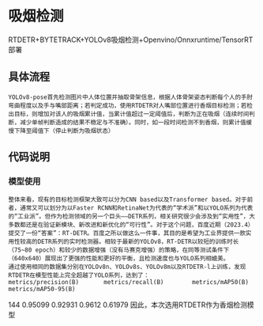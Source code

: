 # 吸烟检测
RTDETR+BYTETRACK+YOLOv8吸烟检测+Openvino/Onnxruntime/TensorRT部署
## 具体流程
    YOLOv8-pose首先检测图片中人体位置并抽取骨架信息，根据人体骨架姿态判断每个人的手肘弯曲程度以及手与嘴部距离；若判定成功，使用RTDETR对人嘴部位置进行香烟目标检测；若检出目标，则增加对该人的吸烟累计值，当累计值超过一定阈值后，判断为正在吸烟（连续时间判断，减少单帧判断造成的结果不稳定与不准确）。同时，如一段时间检测不到香烟，则累计值缓慢下降至阈值下（停止判断为吸烟状态）
## 代码说明
### 模型使用
    整体来看，现有的目标检测框架大致可以分为CNN based以及Transformer based。对于前者，通常又可以划分为以Faster RCNN和RetinaNet为代表的“学术派”和以YOLO系列为代表的“工业派”。但作为检测领域的另一个巨头——DETR系列，相关研究很少会涉及到“实用性”，大多数都还是在验证新模块、新改进和新优化的“可行性”。对于这个问题，百度近期（2023.4）提交了一份“答案”：RT-DETR。百度之所以做这么一件事，其目的是希望为工业界提供一款实用性较高的DETR系列的实时检测器。相较于最新的YOLOv8，RT-DETR以较短的训练时长（75~80 epoch）和较少的数据增强（没有马赛克增强）的策略，在同等测试条件下（640x640）展现出了更强的性能和更好的平衡，且检测速度也与YOLO系列相媲美。
    通过使用相同的数据集分别在YOLOv8n、YOLOv8s、YOLOv8m以及RTDETR-l上训练，发现RTDETR在模型性能上完全超越了YOLO系列，达到了：	   	   metrics/precision(B)	      metrics/recall(B)	       metrics/mAP50(B)	    metrics/mAP50-95(B)
144	                0.95099	                0.92931	                 0.9612	                0.61979
因此，本次选用RTDETR作为香烟检测模型
